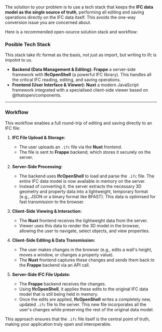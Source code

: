 The solution to your problem is to use a tech stack that keeps the **IFC data model as the single source of truth**, performing all editing and saving operations directly on the IFC data itself. This avoids the one-way conversion issue you are concerned about.

Here is a recommended open-source solution stack and workflow:

### Posible Tech Stack

This stack take ifc format as the basis, not just as import, but writing to ifc is impotnt to us.

* **Backend (Data Management & Editing):** **Frappe** a server-side framework with **IfcOpenShell** (a powerful IFC library). This handles all the critical IFC reading, editing, and saving operations.
* **Frontend (User Interface & Viewer):** **Nuxt** a modern JavaScript framework integrated with a specialised client-side viewer based on @thatopen/components.

---

### Workflow

This workflow enables a full round-trip of editing and saving directly to an IFC file:

1.  **IFC File Upload & Storage:**
    * The user uploads an `.ifc` file via the **Nuxt** frontend.
    * The file is sent to **Frappe** backend, which stores it securely on the server.

2.  **Server-Side Processing:**
    * The backend uses **IfcOpenShell** to load and parse the `.ifc` file. The entire IFC data model is now available in memory on the server.
    * Instead of converting it, the server extracts the necessary 3D geometry and property data into a lightweight, temporary format (e.g., JSON or a binary format like BFAST). This data is optimised for fast transmission to the browser.

3.  **Client-Side Viewing & Interaction:**
    * The **Nuxt** frontend receives the lightweight data from the server.
    * Viewer uses this data to render the 3D model in the browser, allowing the user to navigate, select objects, and view properties.

4.  **Client-Side Editing & Data Transmission:**
    * The user makes changes in the browser (e.g., edits a wall's height, moves a window, or changes a property value).
    * The **Nuxt** frontend captures these changes and sends them back to the **Frappe** backend via an API call.

5.  **Server-Side IFC File Update:**
    * The **Frappe** backend receives the changes.
    * Using **IfcOpenShell**, it applies these edits to the original IFC data model that is still being held in memory.
    * Once the edits are applied, **IfcOpenShell** writes a completely new, updated `.ifc` file to the server. This new file incorporates all the user's changes while preserving the rest of the original data model.

This approach ensures that the `.ifc` file itself is the central point of truth, making your application truly open and interoperable.
